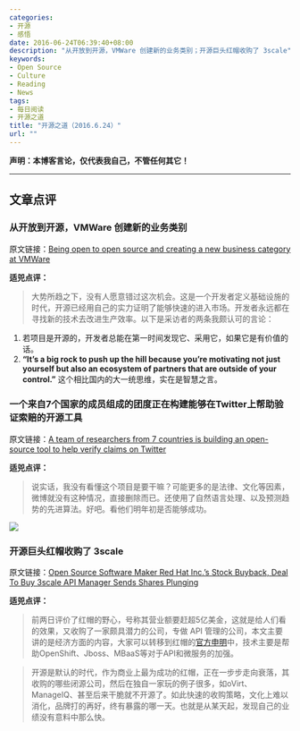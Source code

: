 ```yaml
---
categories:
- 开源
- 感悟
date: 2016-06-24T06:39:40+08:00
description: "从开放到开源，VMWare 创建新的业务类别；开源巨头红帽收购了 3scale"
keywords:
- Open Source
- Culture
- Reading
- News
tags:
- 每日阅读
- 开源之道
title: "开源之道（2016.6.24）"
url: ""
---
```


**声明：本博客言论，仅代表我自己，不管任何其它！**

---

## 文章点评

### 从开放到开源，VMWare 创建新的业务类别

原文链接：[Being open to open source and creating a new business category at VMWare](https://techcrunch.com/2016/06/22/being-open-to-open-source-and-creating-a-new-business-category-at-vmware/)

**适兕点评：**

> 大势所趋之下，没有人愿意错过这次机会。这是一个开发者定义基础设施的时代，开源已经用自己的实力证明了能够快速的进入市场。开发者永远都在寻找新的技术去改进生产效率。以下是采访者的两条我颇认可的言论：

1. 若项目是开源的，开发者总能在第一时间发现它、采用它，如果它是有价值的话。
2.  **“It’s a big rock to push up the hill because you’re motivating not just yourself but also an ecosystem of partners that are outside of your control.”** 这个相比国内的大一统思维，实在是智慧之言。

### 一个来自7个国家的成员组成的团度正在构建能够在Twitter上帮助验证索赔的开源工具

原文链接：[A team of researchers from 7 countries is building an open-source tool to help verify claims on Twitter](https://www.journalism.co.uk/news/researchers-building-an-open-source-tool-to-help-verify-claims-on-twitter/s2/a649488/)

**适兕点评：**

> 说实话，我没有看懂这个项目是要干嘛？可能更多的是法律、文化等因素，微博就没有这种情况，直接删除而已。还使用了自然语言处理、以及预测趋势的先进算法。好吧。看他们明年初是否能够成功。

![](http://s1.ibtimes.com/sites/www.ibtimes.com/files/styles/lg/public/2016/06/22/image-524208166.jpg)

### 开源巨头红帽收购了 3scale

原文链接：[Open Source Software Maker Red Hat Inc.’s Stock Buyback, Deal To Buy 3scale API Manager Sends Shares Plunging](http://www.ibtimes.com/open-source-software-maker-red-hat-incs-stock-buyback-deal-buy-3scale-api-manager-2385625)

**适兕点评：**

> 前两日评价了红帽的野心，号称其营业额要赶超5亿美金，这就是给人们看的效果，又收购了一家颇具潜力的公司，专做 API 管理的公司，本文主要讲的是经济方面的内容，大家可以转移到红帽的[官方申明](https://www.redhat.com/en/about/press-releases/red-hat-acquire-api-management-leader-3scale)中，技术主要是帮助OpenShift、Jboss、MBaaS等对于API和微服务的加强。

> 开源是默认的时代，作为商业上最为成功的红帽，正在一步步走向衰落，其收购的哪些闭源公司，然后在独自一家玩的例子很多，如oVirt、ManageIQ、甚至后来干脆就不开源了。如此快速的收购策略，文化上难以消化，品牌打的再好，终有暴露的哪一天。也就是从某天起，发现自己的业绩没有意料中那么快。
